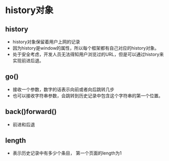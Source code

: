 # history对象

## history

* history对象保留着用户上网的记录
* 因为history是window的属性，所以每个框架都有自己对应的history对象。
* 处于安全考虑，开发人员无法得知用户浏览过的URL，但是可以通过history来实现前进后退。

## go()

* 接收一个参数，数字的话表示向前或者向后跳转几步
* 也可以接收字符串参数，会跳转到历史记录中包含这个字符串的第一个位置。

## back()forward()

* 前进和后退

## length

* 表示历史记录中有多少个条目， 第一个页面的length为1
